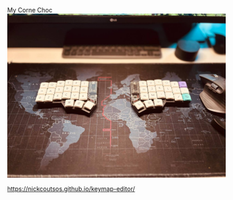 My Corne Choc
![alt text](https://github.com/ekilimchuk/corne-choc-wireless/blob/main/photo/photo_2024-10-07%2013.06.41.jpeg?raw=true)

https://nickcoutsos.github.io/keymap-editor/

